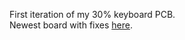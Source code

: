 First iteration of my 30% keyboard PCB. </br>
Newest board with fixes [here](https://github.com/Challmymind/5pin_30keyboard).
